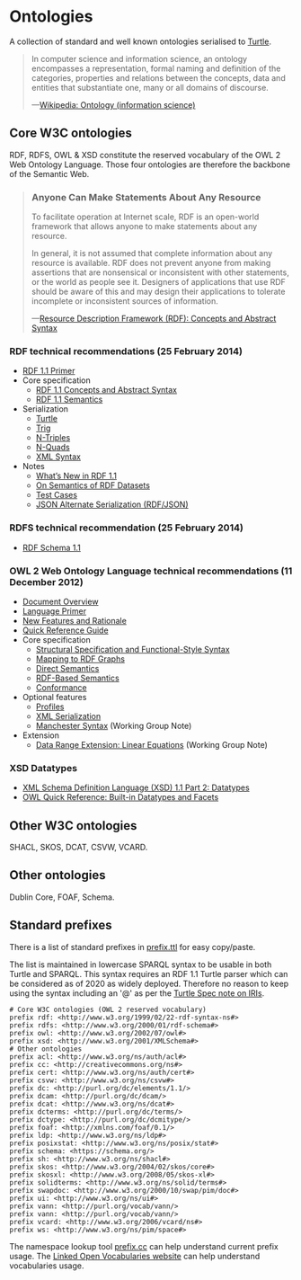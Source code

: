 # Ontologies

A collection of standard and well known ontologies serialised to [Turtle](https://en.wikipedia.org/wiki/Turtle_(syntax)).

<blockquote cite="https://en.wikipedia.org/wiki/Ontology_(information_science)">
  <p>In computer science and information science, an ontology encompasses a representation, formal naming and definition of the categories, properties and relations between the concepts, data and entities that substantiate one, many or all domains of discourse.</p>
    <p>—<a href="https://en.wikipedia.org/wiki/Ontology_(information_science)">Wikipedia: Ontology (information science)</a></p>
</blockquote>

## Core W3C ontologies

RDF, RDFS, OWL & XSD constitute the reserved vocabulary of the OWL 2 Web Ontology Language. Those four ontologies are therefore the backbone of the Semantic Web.

<blockquote cite="https://www.w3.org/TR/rdf-concepts/">
    <h3>Anyone Can Make Statements About Any Resource</h3>
    <p>To facilitate operation at Internet scale, RDF is an open-world framework that allows anyone to make statements about any resource.</p>
    <p>In general, it is not assumed that complete information about any resource is available. RDF does not prevent anyone from making assertions that are nonsensical or inconsistent with other statements, or the world as people see it. Designers of applications that use RDF should be aware of this and may design their applications to tolerate incomplete or inconsistent sources of information.</p>
    <p>—<a href="https://www.w3.org/TR/rdf-concepts/#section-anyone">Resource Description Framework (RDF): Concepts and Abstract Syntax</a></p>
</blockquote>

### RDF technical recommendations (25 February 2014)

- [RDF 1.1 Primer](https://www.w3.org/TR/rdf11-primer/)
- Core specification
  - [RDF 1.1 Concepts and Abstract Syntax](https://www.w3.org/TR/rdf11-concepts/)
  - [RDF 1.1 Semantics](https://www.w3.org/TR/rdf11-mt/)
- Serialization
  - [Turtle](https://www.w3.org/TR/turtle/)
  - [Trig](https://www.w3.org/TR/trig/)
  - [N-Triples](https://www.w3.org/TR/n-triples/)
  - [N-Quads](https://www.w3.org/TR/n-quads/)
  - [XML Syntax](https://www.w3.org/TR/rdf-syntax-grammar/)
- Notes
  - [What’s New in RDF 1.1](https://www.w3.org/TR/rdf11-new/)
  - [On Semantics of RDF Datasets](https://www.w3.org/TR/rdf11-datasets/)
  - [Test Cases](https://www.w3.org/TR/rdf11-testcases/)
  - [JSON Alternate Serialization (RDF/JSON)](https://www.w3.org/TR/rdf-json/)

### RDFS technical recommendation (25 February 2014)

- [RDF Schema 1.1](https://www.w3.org/TR/rdf-schema/)

### OWL 2 Web Ontology Language technical recommendations (11 December 2012)

- [Document Overview](https://www.w3.org/TR/owl-overview/)
- [Language Primer](https://www.w3.org/TR/owl-primer/)
- [New Features and Rationale](https://www.w3.org/TR/owl-new-features/)
- [Quick Reference Guide](https://www.w3.org/TR/owl2-quick-reference/)
- Core specification
  - [Structural Specification and Functional-Style Syntax](https://www.w3.org/TR/owl-syntax/)
  - [Mapping to RDF Graphs](https://www.w3.org/TR/owl-mapping-to-rdf/)
  - [Direct Semantics](https://www.w3.org/TR/owl-direct-semantics/)
  - [RDF-Based Semantics](https://www.w3.org/TR/owl-rdf-based-semantics/)
  - [Conformance](https://www.w3.org/TR/owl-conformance/)
- Optional features
  - [Profiles](https://www.w3.org/TR/owl-profiles/)
  - [XML Serialization](https://www.w3.org/TR/owl-xml-serialization/)
  - [Manchester Syntax](https://www.w3.org/TR/owl2-manchester-syntax/) (Working Group Note)
- Extension
  - [Data Range Extension: Linear Equations](https://www.w3.org/TR/owl2-dr-linear/) (Working Group Note)

### XSD Datatypes

- [XML Schema Definition Language (XSD) 1.1 Part 2: Datatypes](https://www.w3.org/TR/xmlschema11-2/)
- [OWL Quick Reference: Built-in Datatypes and Facets](https://www.w3.org/TR/owl-quick-reference/#Built-in_Datatypes_and_Facets)

## Other W3C ontologies

SHACL, SKOS, DCAT, CSVW, VCARD.

## Other ontologies

Dublin Core, FOAF, Schema.

## Standard prefixes

There is a list of standard prefixes in [prefix.ttl](prefix.ttl) for easy copy/paste.

The list is maintained in lowercase SPARQL syntax to be usable in both Turtle and SPARQL. This syntax requires an RDF 1.1 Turtle parser which can be considered as of 2020 as widely deployed. Therefore no reason to keep using the syntax including an '@' as per the [Turtle Spec note on IRIs](https://www.w3.org/TR/turtle/#sec-iri).

```turtle
# Core W3C ontologies (OWL 2 reserved vocabulary)
prefix rdf: <http://www.w3.org/1999/02/22-rdf-syntax-ns#>
prefix rdfs: <http://www.w3.org/2000/01/rdf-schema#>
prefix owl: <http://www.w3.org/2002/07/owl#>
prefix xsd: <http://www.w3.org/2001/XMLSchema#>
# Other ontologies
prefix acl: <http://www.w3.org/ns/auth/acl#>
prefix cc: <http://creativecommons.org/ns#>
prefix cert: <http://www.w3.org/ns/auth/cert#>
prefix csvw: <http://www.w3.org/ns/csvw#>
prefix dc: <http://purl.org/dc/elements/1.1/>
prefix dcam: <http://purl.org/dc/dcam/>
prefix dcat: <http://www.w3.org/ns/dcat#>
prefix dcterms: <http://purl.org/dc/terms/>
prefix dctype: <http://purl.org/dc/dcmitype/>
prefix foaf: <http://xmlns.com/foaf/0.1/>
prefix ldp: <http://www.w3.org/ns/ldp#>
prefix posixstat: <http://www.w3.org/ns/posix/stat#>
prefix schema: <https://schema.org/>
prefix sh: <http://www.w3.org/ns/shacl#>
prefix skos: <http://www.w3.org/2004/02/skos/core#>
prefix skosxl: <http://www.w3.org/2008/05/skos-xl#>
prefix solidterms: <http://www.w3.org/ns/solid/terms#>
prefix swapdoc: <http://www.w3.org/2000/10/swap/pim/doc#>
prefix ui: <http://www.w3.org/ns/ui#>
prefix vann: <http://purl.org/vocab/vann/>
prefix vann: <http://purl.org/vocab/vann/>
prefix vcard: <http://www.w3.org/2006/vcard/ns#>
prefix ws: <http://www.w3.org/ns/pim/space#>
```

The namespace lookup tool [prefix.cc](https://prefix.cc) can help understand current prefix usage. The [Linked Open Vocabularies website](https://lov.linkeddata.es/dataset/lov/) can help understand vocabularies usage.
